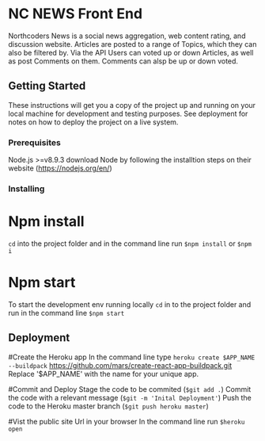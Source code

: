 # NC NEWS Front End
Northcoders News is a social news aggregation, web content rating, and discussion website. Articles are posted to a range of Topics, which they can also be filtered by. Via the API Users can voted up or down Articles, as well as post Comments on them. Comments can alsp be up or down voted. 

## Getting Started

These instructions will get you a copy of the project up and running on your local machine for development and testing purposes. See deployment for notes on how to deploy the project on a live system.

### Prerequisites

Node.js >=v8.9.3 
download Node by following the installtion steps on their website (https://nodejs.org/en/)

### Installing

# Npm install
`cd` into the project folder and in the command line run `$npm install` or `$npm i`

# Npm start
To start the development env running locally `cd` in to the project folder and run in the command line `$npm start`

## Deployment
#Create the Heroku app
In the command line type `heroku create $APP_NAME --buildpack` https://github.com/mars/create-react-app-buildpack.git
Replace '$APP_NAME' with the name for your unique app.

#Commit and Deploy
Stage the code to be commited (`$git add .`)
Commit the code with a relevant message (`$git -m 'Inital Deployment'`)
Push the code to the Heroku master branch (`$git push heroku master`)

#Vist the public site Url in your browser
In the command line run  `$heroku open` 